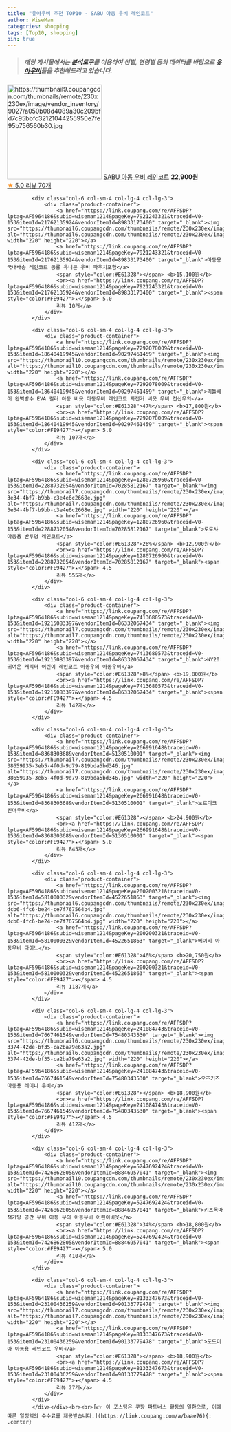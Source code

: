 ```yaml
---
title: "유아우비 추천 TOP10 - SABU 아동 우비 레인코트"
author: WiseMan
categories: shopping
tags: [Top10, shopping]
pin: true
---
```


> ##### 해당 게시물에서는 [**분석도구**](https://itemscout.io/)를 이용하여 **성별**, **연령별** 등의 데이터를 바탕으로 [**유아우비**](https://link.coupang.com/a/baae76)들을 추천해드리고 있습니다.
<div class="container"><div class="row">
            <div class="col-6 col-sm-4 col-lg-4 col-lg-3">
                <div class="product-container">
                    <a href="https://link.coupang.com/re/AFFSDP?lptag=AF5964186&subid=wiseman1214&pageKey=8060248630&traceid=V0-153&itemId=22638276729&vendorItemId=89679089924" target="_blank"><img src="https://thumbnail9.coupangcdn.com/thumbnails/remote/230x230ex/image/vendor_inventory/9027/a050b08d4089a30c209bfd7c95bbfc32121044255950e7fe95b756560b30.jpg" alt="https://thumbnail9.coupangcdn.com/thumbnails/remote/230x230ex/image/vendor_inventory/9027/a050b08d4089a30c209bfd7c95bbfc32121044255950e7fe95b756560b30.jpg" width="220" height="220"></a>
                    <a href="https://link.coupang.com/re/AFFSDP?lptag=AF5964186&subid=wiseman1214&pageKey=8060248630&traceid=V0-153&itemId=22638276729&vendorItemId=89679089924" target="_blank">SABU 아동 우비 레인코트</a>
                    <span style="color:#E61328"></span> <b>22,900원</b>
                    <br><a href="https://link.coupang.com/re/AFFSDP?lptag=AF5964186&subid=wiseman1214&pageKey=8060248630&traceid=V0-153&itemId=22638276729&vendorItemId=89679089924" target="_blank"><span style="color:#FE9427">★</span> 5.0
                    리뷰 70개</a>
                </div>
            </div>
            
            <div class="col-6 col-sm-4 col-lg-4 col-lg-3">
                <div class="product-container">
                    <a href="https://link.coupang.com/re/AFFSDP?lptag=AF5964186&subid=wiseman1214&pageKey=7921243321&traceid=V0-153&itemId=21762135924&vendorItemId=89833173400" target="_blank"><img src="https://thumbnail6.coupangcdn.com/thumbnails/remote/230x230ex/image/vendor_inventory/7421/efd821c869d127b4c6b55a653ee5d78c95ac9d83ddd2a454cc6fc7f63f8d.jpg" alt="https://thumbnail6.coupangcdn.com/thumbnails/remote/230x230ex/image/vendor_inventory/7421/efd821c869d127b4c6b55a653ee5d78c95ac9d83ddd2a454cc6fc7f63f8d.jpg" width="220" height="220"></a>
                    <a href="https://link.coupang.com/re/AFFSDP?lptag=AF5964186&subid=wiseman1214&pageKey=7921243321&traceid=V0-153&itemId=21762135924&vendorItemId=89833173400" target="_blank">아동용 국내배송 레인코트 공룡 유니콘 우비 파우치포함</a>
                    <span style="color:#E61328"></span> <b>15,100원</b>
                    <br><a href="https://link.coupang.com/re/AFFSDP?lptag=AF5964186&subid=wiseman1214&pageKey=7921243321&traceid=V0-153&itemId=21762135924&vendorItemId=89833173400" target="_blank"><span style="color:#FE9427">★</span> 5.0
                    리뷰 10개</a>
                </div>
            </div>
            
            <div class="col-6 col-sm-4 col-lg-4 col-lg-3">
                <div class="product-container">
                    <a href="https://link.coupang.com/re/AFFSDP?lptag=AF5964186&subid=wiseman1214&pageKey=7292078009&traceid=V0-153&itemId=18640419945&vendorItemId=90297461459" target="_blank"><img src="https://thumbnail10.coupangcdn.com/thumbnails/remote/230x230ex/image/vendor_inventory/d6fc/1e5c88e3c133ff214ef70e42084f92e89519fd49931949ccffca4f5ab023.jpg" alt="https://thumbnail10.coupangcdn.com/thumbnails/remote/230x230ex/image/vendor_inventory/d6fc/1e5c88e3c133ff214ef70e42084f92e89519fd49931949ccffca4f5ab023.jpg" width="220" height="220"></a>
                    <a href="https://link.coupang.com/re/AFFSDP?lptag=AF5964186&subid=wiseman1214&pageKey=7292078009&traceid=V0-153&itemId=18640419945&vendorItemId=90297461459" target="_blank">리틀베어 완벽방수 EVA 컬러 아동 비옷 아동우비 레인코트 자전거 비옷 우비 전신우의</a>
                    <span style="color:#E61328">47%</span> <b>17,800원</b>
                    <br><a href="https://link.coupang.com/re/AFFSDP?lptag=AF5964186&subid=wiseman1214&pageKey=7292078009&traceid=V0-153&itemId=18640419945&vendorItemId=90297461459" target="_blank"><span style="color:#FE9427">★</span> 5.0
                    리뷰 107개</a>
                </div>
            </div>
            
            <div class="col-6 col-sm-4 col-lg-4 col-lg-3">
                <div class="product-container">
                    <a href="https://link.coupang.com/re/AFFSDP?lptag=AF5964186&subid=wiseman1214&pageKey=1280726960&traceid=V0-153&itemId=2288732054&vendorItemId=70285812167" target="_blank"><img src="https://thumbnail7.coupangcdn.com/thumbnails/remote/230x230ex/image/retail/images/2020/02/17/15/2/92b7329c-3e34-4bf7-b9bb-c3e4e6c2668e.jpg" alt="https://thumbnail7.coupangcdn.com/thumbnails/remote/230x230ex/image/retail/images/2020/02/17/15/2/92b7329c-3e34-4bf7-b9bb-c3e4e6c2668e.jpg" width="220" height="220"></a>
                    <a href="https://link.coupang.com/re/AFFSDP?lptag=AF5964186&subid=wiseman1214&pageKey=1280726960&traceid=V0-153&itemId=2288732054&vendorItemId=70285812167" target="_blank">로로샤 아동용 반투명 레인코트</a>
                    <span style="color:#E61328">26%</span> <b>12,900원</b>
                    <br><a href="https://link.coupang.com/re/AFFSDP?lptag=AF5964186&subid=wiseman1214&pageKey=1280726960&traceid=V0-153&itemId=2288732054&vendorItemId=70285812167" target="_blank"><span style="color:#FE9427">★</span> 4.5
                    리뷰 555개</a>
                </div>
            </div>
            
            <div class="col-6 col-sm-4 col-lg-4 col-lg-3">
                <div class="product-container">
                    <a href="https://link.coupang.com/re/AFFSDP?lptag=AF5964186&subid=wiseman1214&pageKey=7413680573&traceid=V0-153&itemId=19215083397&vendorItemId=86332067434" target="_blank"><img src="https://thumbnail7.coupangcdn.com/thumbnails/remote/230x230ex/image/vendor_inventory/b9b7/cd3a9ff269b477590230e0447aad5f3516f01f47729f12e6b8b8c16bdb5f.jpg" alt="https://thumbnail7.coupangcdn.com/thumbnails/remote/230x230ex/image/vendor_inventory/b9b7/cd3a9ff269b477590230e0447aad5f3516f01f47729f12e6b8b8c16bdb5f.jpg" width="220" height="220"></a>
                    <a href="https://link.coupang.com/re/AFFSDP?lptag=AF5964186&subid=wiseman1214&pageKey=7413680573&traceid=V0-153&itemId=19215083397&vendorItemId=86332067434" target="_blank">NY20 귀여운 캐릭터 어린이 레인코트 아동우의 아동우비</a>
                    <span style="color:#E61328">8%</span> <b>19,800원</b>
                    <br><a href="https://link.coupang.com/re/AFFSDP?lptag=AF5964186&subid=wiseman1214&pageKey=7413680573&traceid=V0-153&itemId=19215083397&vendorItemId=86332067434" target="_blank"><span style="color:#FE9427">★</span> 4.5
                    리뷰 142개</a>
                </div>
            </div>
            
            <div class="col-6 col-sm-4 col-lg-4 col-lg-3">
                <div class="product-container">
                    <a href="https://link.coupang.com/re/AFFSDP?lptag=AF5964186&subid=wiseman1214&pageKey=266991648&traceid=V0-153&itemId=836830368&vendorItemId=5130510001" target="_blank"><img src="https://thumbnail7.coupangcdn.com/thumbnails/remote/230x230ex/image/retail/images/194255927916679-38659935-3eb5-4f0d-9d79-819bda5bd346.jpg" alt="https://thumbnail7.coupangcdn.com/thumbnails/remote/230x230ex/image/retail/images/194255927916679-38659935-3eb5-4f0d-9d79-819bda5bd346.jpg" width="220" height="220"></a>
                    <a href="https://link.coupang.com/re/AFFSDP?lptag=AF5964186&subid=wiseman1214&pageKey=266991648&traceid=V0-153&itemId=836830368&vendorItemId=5130510001" target="_blank">노르디코 킨더우비</a>
                    <span style="color:#E61328"></span> <b>24,900원</b>
                    <br><a href="https://link.coupang.com/re/AFFSDP?lptag=AF5964186&subid=wiseman1214&pageKey=266991648&traceid=V0-153&itemId=836830368&vendorItemId=5130510001" target="_blank"><span style="color:#FE9427">★</span> 5.0
                    리뷰 845개</a>
                </div>
            </div>
            
            <div class="col-6 col-sm-4 col-lg-4 col-lg-3">
                <div class="product-container">
                    <a href="https://link.coupang.com/re/AFFSDP?lptag=AF5964186&subid=wiseman1214&pageKey=200200321&traceid=V0-153&itemId=581000032&vendorItemId=4522651863" target="_blank"><img src="https://thumbnail6.coupangcdn.com/thumbnails/remote/230x230ex/image/retail/images/2019/03/19/19/4/8e3cce4e-dcb6-4fc6-be24-ce7f767564b4.jpg" alt="https://thumbnail6.coupangcdn.com/thumbnails/remote/230x230ex/image/retail/images/2019/03/19/19/4/8e3cce4e-dcb6-4fc6-be24-ce7f767564b4.jpg" width="220" height="220"></a>
                    <a href="https://link.coupang.com/re/AFFSDP?lptag=AF5964186&subid=wiseman1214&pageKey=200200321&traceid=V0-153&itemId=581000032&vendorItemId=4522651863" target="_blank">베이비 아동우비 다이노</a>
                    <span style="color:#E61328">46%</span> <b>20,750원</b>
                    <br><a href="https://link.coupang.com/re/AFFSDP?lptag=AF5964186&subid=wiseman1214&pageKey=200200321&traceid=V0-153&itemId=581000032&vendorItemId=4522651863" target="_blank"><span style="color:#FE9427">★</span> 4.5
                    리뷰 1187개</a>
                </div>
            </div>
            
            <div class="col-6 col-sm-4 col-lg-4 col-lg-3">
                <div class="product-container">
                    <a href="https://link.coupang.com/re/AFFSDP?lptag=AF5964186&subid=wiseman1214&pageKey=241084743&traceid=V0-153&itemId=766746154&vendorItemId=75480343530" target="_blank"><img src="https://thumbnail6.coupangcdn.com/thumbnails/remote/230x230ex/image/retail/images/2019/06/14/18/0/be3ce82d-3374-42de-bf35-ca2ba79e63a2.jpg" alt="https://thumbnail6.coupangcdn.com/thumbnails/remote/230x230ex/image/retail/images/2019/06/14/18/0/be3ce82d-3374-42de-bf35-ca2ba79e63a2.jpg" width="220" height="220"></a>
                    <a href="https://link.coupang.com/re/AFFSDP?lptag=AF5964186&subid=wiseman1214&pageKey=241084743&traceid=V0-153&itemId=766746154&vendorItemId=75480343530" target="_blank">오즈키즈 아동용 레이니 우비</a>
                    <span style="color:#E61328"></span> <b>18,900원</b>
                    <br><a href="https://link.coupang.com/re/AFFSDP?lptag=AF5964186&subid=wiseman1214&pageKey=241084743&traceid=V0-153&itemId=766746154&vendorItemId=75480343530" target="_blank"><span style="color:#FE9427">★</span> 4.5
                    리뷰 412개</a>
                </div>
            </div>
            
            <div class="col-6 col-sm-4 col-lg-4 col-lg-3">
                <div class="product-container">
                    <a href="https://link.coupang.com/re/AFFSDP?lptag=AF5964186&subid=wiseman1214&pageKey=5247692424&traceid=V0-153&itemId=7426862805&vendorItemId=88846957041" target="_blank"><img src="https://thumbnail10.coupangcdn.com/thumbnails/remote/230x230ex/image/vendor_inventory/88d8/030a36aa8cfa234e592e38de1f749c64c4f88bd33d02ed7c40d4b13f1c2a.jpg" alt="https://thumbnail10.coupangcdn.com/thumbnails/remote/230x230ex/image/vendor_inventory/88d8/030a36aa8cfa234e592e38de1f749c64c4f88bd33d02ed7c40d4b13f1c2a.jpg" width="220" height="220"></a>
                    <a href="https://link.coupang.com/re/AFFSDP?lptag=AF5964186&subid=wiseman1214&pageKey=5247692424&traceid=V0-153&itemId=7426862805&vendorItemId=88846957041" target="_blank">키즈목마 책가방 공간 우비 아동 우의 아동우비 어린이비옷</a>
                    <span style="color:#E61328">34%</span> <b>18,800원</b>
                    <br><a href="https://link.coupang.com/re/AFFSDP?lptag=AF5964186&subid=wiseman1214&pageKey=5247692424&traceid=V0-153&itemId=7426862805&vendorItemId=88846957041" target="_blank"><span style="color:#FE9427">★</span> 5.0
                    리뷰 410개</a>
                </div>
            </div>
            
            <div class="col-6 col-sm-4 col-lg-4 col-lg-3">
                <div class="product-container">
                    <a href="https://link.coupang.com/re/AFFSDP?lptag=AF5964186&subid=wiseman1214&pageKey=8133347673&traceid=V0-153&itemId=23100436259&vendorItemId=90133779478" target="_blank"><img src="https://thumbnail7.coupangcdn.com/thumbnails/remote/230x230ex/image/vendor_inventory/2c8d/34d4278cd31af255a04fc5acb498ae4441bcc7429af1acba8e081198dcce.jpg" alt="https://thumbnail7.coupangcdn.com/thumbnails/remote/230x230ex/image/vendor_inventory/2c8d/34d4278cd31af255a04fc5acb498ae4441bcc7429af1acba8e081198dcce.jpg" width="220" height="220"></a>
                    <a href="https://link.coupang.com/re/AFFSDP?lptag=AF5964186&subid=wiseman1214&pageKey=8133347673&traceid=V0-153&itemId=23100436259&vendorItemId=90133779478" target="_blank">도도미아 아동용 레인코트 우비</a>
                    <span style="color:#E61328"></span> <b>18,900원</b>
                    <br><a href="https://link.coupang.com/re/AFFSDP?lptag=AF5964186&subid=wiseman1214&pageKey=8133347673&traceid=V0-153&itemId=23100436259&vendorItemId=90133779478" target="_blank"><span style="color:#FE9427">★</span> 4.5
                    리뷰 27개</a>
                </div>
            </div>
            </div></div><br><br>[👉 이 포스팅은 쿠팡 파트너스 활동의 일환으로, 이에 따른 일정액의 수수료를 제공받습니다.](https://link.coupang.com/a/baae76){: .center}